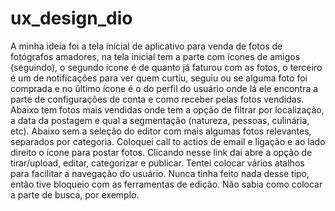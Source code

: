 # ux_design_dio #
A minha ideia foi a tela inicial de aplicativo para venda de fotos de fotógrafos amadores, na tela inicial tem a parte com ícones de amigos (seguindo), o segundo ícone é de quanto já faturou com as fotos, o terceiro é um de notificações para ver quem curtiu, seguiu ou se alguma foto foi comprada e no último ícone é o do perfil do usuário onde lá ele encontra a parte de configurações de conta e como receber pelas fotos vendidas. Abaixo tem fotos mais vendidas onde tem a opção de filtrar por localização, a data da postagem e qual a segmentação (natureza, pessoas, culinária, etc). Abaixo sem a seleção do editor com mais algumas fotos relevantes, separados por categoria. Coloquei call to actios de email e ligação e ao lado direito o ícone para postar fotos. Clicando nesse link dai abre a opção de tirar/upload, editar, categorizar e publicar. Tentei colocar vários atalhos para facilitar a navegação do usuário. Nunca tinha feito nada desse tipo, então tive bloqueio com as ferramentas de edição. Não sabia como colocar a parte de busca, por exemplo. 
